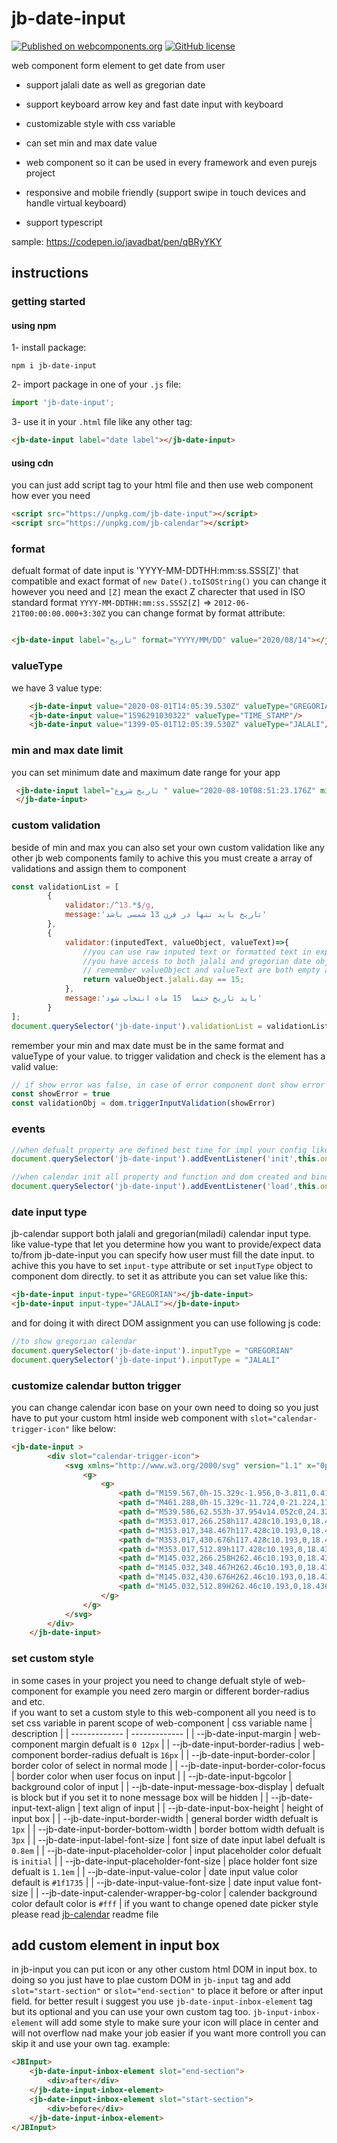 # jb-date-input

[![Published on webcomponents.org](https://img.shields.io/badge/webcomponents.org-published-blue.svg)](https://www.webcomponents.org/element/jb-date-input)
[![GitHub license](https://img.shields.io/badge/license-MIT-brightgreen.svg)](https://raw.githubusercontent.com/javadbat/jb-date-input/master/LICENSE)

web component form element to get date from user

- support jalali date as well as gregorian date

- support keyboard arrow key and fast date input with keyboard

- customizable style with css variable

- can set min and max date value

- web component so it can be used in every framework and even purejs project

- responsive and mobile friendly (support swipe in touch devices and handle virtual keyboard)

- support typescript

sample: <https://codepen.io/javadbat/pen/qBRyYKY>

## instructions

### getting started

#### using npm

1- install package:

```command
npm i jb-date-input
```

2- import package in one of your `.js` file:

```js
import 'jb-date-input';
```

3- use it in your `.html` file like any other tag:

```HTML
<jb-date-input label="date label"></jb-date-input>
```

#### using cdn

you can just add script tag to your html file and then use web component how ever you need

```HTML
<script src="https://unpkg.com/jb-date-input"></script>
<script src="https://unpkg.com/jb-calendar"></script>

```

### format

defualt format of date input is 'YYYY-MM-DDTHH:mm:ss.SSS[Z]' that compatible and exact format of `new Date().toISOString()`
you can change it however you need and `[Z]` mean the exact Z charecter that used in ISO standard format `YYYY-MM-DDTHH:mm:ss.SSSZ[Z]` => `2012-06-21T00:00:00.000+3:30Z`
you can change format by format attribute:

```html

<jb-date-input label="تاریخ" format="YYYY/MM/DD" value="2020/08/14"></jb-date-input>

```

### valueType

we have 3 value type:

```html
    <jb-date-input value="2020-08-01T14:05:39.530Z" valueType="GREGORIAN"/>
    <jb-date-input value="1596291030322" valueType="TIME_STAMP"/>
    <jb-date-input value="1399-05-01T12:05:39.530Z" valueType="JALALI"/>
```

### min and max date limit

you can set minimum date and maximum date range for your app 

```html
 <jb-date-input label="تاریخ شروع " value="2020-08-10T08:51:23.176Z" min="2020-08-05T08:51:23.176Z" max="2020-08-15T08:51:23.176Z">
 </jb-date-input>
```
### custom validation

beside of min and max you can also set your own custom validation like any other jb web components family to achive this you must create a array of validations and assign them to component

```js
const validationList = [
        {
            validator:/^13.*$/g,
            message:'تاریخ باید تنها در قرن 13 شمسی باشد'
        },
        {
            validator:(inputedText, valueObject, valueText)=>{
                //you can use raw inputed text or formatted text in expected value in argumants
                //you have access to both jalali and gregorian date object here
                // rememmber valueObject and valueText are both empty and null when date is incomplete
                return valueObject.jalali.day == 15;
            },
            message:'باید تاریخ حتما  15 ماه انتخاب شود'
        }
];
document.querySelector('jb-date-input').validationList = validationList
```


remember your min and max date must be in the same format and valueType of your value.
to trigger validation and check is the element has a valid value:

```js
// if show error was false, in case of error component dont show error itself and function will return if data valid or not
const showError = true
const validationObj = dom.triggerInputValidation(showError)
```

### events

```js
//when defualt property are defined best time for impl your config like min and max date
document.querySelector('jb-date-input').addEventListener('init',this.onCalendarElementInitiated);

//when calendar init all property and function and dom created and bind successully
document.querySelector('jb-date-input').addEventListener('load',this.onCalendarElementLoaded);
```

### date input type

jb-calendar support both jalali and gregorian(miladi) calendar input type. like value-type that let you determine how you want to provide/expect data to/from jb-date-input you can specify how user must fill the date input.
to achive this you have to set `input-type` attribute or set `inputType` object to component dom directly.
to set it as attribute you can set value like this:

```HTML
<jb-date-input input-type="GREGORIAN"></jb-date-input>
<jb-date-input input-type="JALALI"></jb-date-input>
```

and for doing it with direct DOM assignment you can use following js code:

```js
//to show gregorian calendar
document.querySelector('jb-date-input').inputType = "GREGORIAN" 
document.querySelector('jb-date-input').inputType = "JALALI"
```

### customize calendar button trigger

you can change calendar icon base on your own need to doing so you just have to put your custom html inside web component with `slot="calendar-trigger-icon"` like below:

```html
<jb-date-input >
        <div slot="calendar-trigger-icon">
            <svg xmlns="http://www.w3.org/2000/svg" version="1.1" x="0px" y="0px" viewBox="0 0 610.398 610.398">
                <g>
                    <g>
                        <path d="M159.567,0h-15.329c-1.956,0-3.811,0.411-5.608,0.995c-8.979,2.912-15.616,12.498-15.616,23.997v10.552v27.009v14.052    c0,2.611,0.435,5.078,1.066,7.44c2.702,10.146,10.653,17.552,20.158,17.552h15.329c11.724,0,21.224-11.188,21.224-24.992V62.553    V35.544V24.992C180.791,11.188,171.291,0,159.567,0z" />
                        <path d="M461.288,0h-15.329c-11.724,0-21.224,11.188-21.224,24.992v10.552v27.009v14.052c0,13.804,9.5,24.992,21.224,24.992    h15.329c11.724,0,21.224-11.188,21.224-24.992V62.553V35.544V24.992C482.507,11.188,473.007,0,461.288,0z" />
                        <path d="M539.586,62.553h-37.954v14.052c0,24.327-18.102,44.117-40.349,44.117h-15.329c-22.247,0-40.349-19.79-40.349-44.117    V62.553H199.916v14.052c0,24.327-18.102,44.117-40.349,44.117h-15.329c-22.248,0-40.349-19.79-40.349-44.117V62.553H70.818    c-21.066,0-38.15,16.017-38.15,35.764v476.318c0,19.784,17.083,35.764,38.15,35.764h468.763c21.085,0,38.149-15.984,38.149-35.764    V98.322C577.735,78.575,560.671,62.553,539.586,62.553z M527.757,557.9l-446.502-0.172V173.717h446.502V557.9z" />
                        <path d="M353.017,266.258h117.428c10.193,0,18.437-10.179,18.437-22.759s-8.248-22.759-18.437-22.759H353.017    c-10.193,0-18.437,10.179-18.437,22.759C334.58,256.074,342.823,266.258,353.017,266.258z" />
                        <path d="M353.017,348.467h117.428c10.193,0,18.437-10.179,18.437-22.759c0-12.579-8.248-22.758-18.437-22.758H353.017    c-10.193,0-18.437,10.179-18.437,22.758C334.58,338.288,342.823,348.467,353.017,348.467z" />
                        <path d="M353.017,430.676h117.428c10.193,0,18.437-10.18,18.437-22.759s-8.248-22.759-18.437-22.759H353.017    c-10.193,0-18.437,10.18-18.437,22.759S342.823,430.676,353.017,430.676z" />
                        <path d="M353.017,512.89h117.428c10.193,0,18.437-10.18,18.437-22.759c0-12.58-8.248-22.759-18.437-22.759H353.017    c-10.193,0-18.437,10.179-18.437,22.759C334.58,502.71,342.823,512.89,353.017,512.89z" />
                        <path d="M145.032,266.258H262.46c10.193,0,18.436-10.179,18.436-22.759s-8.248-22.759-18.436-22.759H145.032    c-10.194,0-18.437,10.179-18.437,22.759C126.596,256.074,134.838,266.258,145.032,266.258z" />
                        <path d="M145.032,348.467H262.46c10.193,0,18.436-10.179,18.436-22.759c0-12.579-8.248-22.758-18.436-22.758H145.032    c-10.194,0-18.437,10.179-18.437,22.758C126.596,338.288,134.838,348.467,145.032,348.467z" />
                        <path d="M145.032,430.676H262.46c10.193,0,18.436-10.18,18.436-22.759s-8.248-22.759-18.436-22.759H145.032    c-10.194,0-18.437,10.18-18.437,22.759S134.838,430.676,145.032,430.676z" />
                        <path d="M145.032,512.89H262.46c10.193,0,18.436-10.18,18.436-22.759c0-12.58-8.248-22.759-18.436-22.759H145.032    c-10.194,0-18.437,10.179-18.437,22.759C126.596,502.71,134.838,512.89,145.032,512.89z" />
                    </g>
                </g>
            </svg>
        </div>
    </jb-date-input>
```
### set custom style

in some cases in your project you need to change defualt style of web-component for example you need zero margin or different border-radius and etc.    
if you want to set a custom style to this web-component all you need is to set css variable in parent scope of web-component 
| css variable name                       | description                                                                                   |
| -------------                           | -------------                                                                                 |
| --jb-date-input-margin                  | web-component margin defualt is `0 12px`                                                      |
| --jb-date-input-border-radius           | web-component border-radius defualt is `16px`                                                 |
| --jb-date-input-border-color            | border color of select in normal mode                                                         |
| --jb-date-input-border-color-focus      | border color when user focus on input                                                         |
| --jb-date-input-bgcolor                 | background color of input                                                                     |
| --jb-date-input-message-box-display     | defualt is block but if you set it to none message box will be hidden                         |
| --jb-date-input-text-align              | text align of input                                                                           |
| --jb-date-input-box-height              | height of input box                                                                           |
| --jb-date-input-border-width            | general border width defualt is `1px`                                                         |
| --jb-date-input-border-bottom-width     | border bottom width defualt is `3px`                                                          |
| --jb-date-input-label-font-size         | font size of date input label defualt is `0.8em`                                              |
| --jb-date-input-placeholder-color       | input placeholder color defualt is `initial`                                                  |
| --jb-date-input-placeholder-font-size   | place holder font size defualt is `1.1em`                                                     |
| --jb-date-input-value-color             | date input value color default is `#1f1735`                                                   |
| --jb-date-input-value-font-size         | date input value font-size                                                                    |
| --jb-date-input-calender-wrapper-bg-color  | calender background color default color is `#fff`                                             |
if you want to change opened date picker style please read [jb-calendar](https://github.com/javadbat/jb-calendar) readme file  
## add custom element in input box

in jb-input you can put icon or any other custom html DOM in input box. to doing so you just have to plae custom DOM in `jb-input` tag and add `slot="start-section"` or `slot="end-section"` to place it before or after input field.
for better result i suggest you use `jb-date-input-inbox-element` tag but its optional and you can use your own custom tag too.
`jb-input-inbox-element` will add some style to make sure your icon will place in center and will not overflow nad make your job easier if you want more controll you can skip it and use your own tag.
example:

```HTML
<JBInput>
    <jb-date-input-inbox-element slot="end-section">
        <div>after</div>
    </jb-date-input-inbox-element>
    <jb-date-input-inbox-element slot="start-section">
        <div>before</div>
    </jb-date-input-inbox-element>
</JBInput>
```